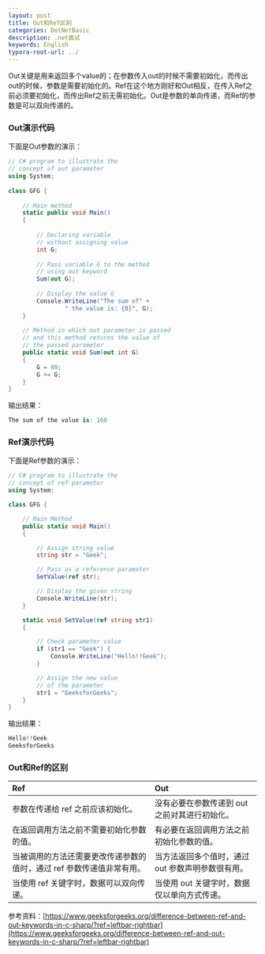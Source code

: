 ```yaml
---
layout: post
title: Out和Ref区别
categories: DotNetBasic
description: .net面试
keywords: English
typora-root-url: ../
---
```

Out关键是用来返回多个value的；在参数传入out的时候不需要初始化，而传出out的时候，参数是需要初始化的。Ref在这个地方刚好和Out相反，在传入Ref之前必须要初始化，而传出Ref之前无需初始化。Out是参数的单向传递，而Ref的参数是可以双向传递的。

### Out演示代码

下面是Out参数的演示：

```c#
// C# program to illustrate the
// concept of out parameter
using System;
  
class GFG {
  
    // Main method
    static public void Main()
    {
  
        // Declaring variable
        // without assigning value
        int G;
  
        // Pass variable G to the method
        // using out keyword
        Sum(out G);
  
        // Display the value G
        Console.WriteLine("The sum of" + 
                " the value is: {0}", G);
    }
  
    // Method in which out parameter is passed
    // and this method returns the value of
    // the passed parameter
    public static void Sum(out int G)
    {
        G = 80;
        G += G;
    }
}
```

输出结果：

```c#
The sum of the value is: 160
```



### Ref演示代码

下面是Ref参数的演示：

```c#
// C# program to illustrate the
// concept of ref parameter
using System;

class GFG {

	// Main Method
	public static void Main()
	{

		// Assign string value
		string str = "Geek";

		// Pass as a reference parameter
		SetValue(ref str);

		// Display the given string
		Console.WriteLine(str);
	}

	static void SetValue(ref string str1)
	{

		// Check parameter value
		if (str1 == "Geek") {
			Console.WriteLine("Hello!!Geek");
		}

		// Assign the new value
		// of the parameter
		str1 = "GeeksforGeeks";
	}
}

```

输出结果：

```c#
Hello!!Geek
GeeksforGeeks
```



### Out和Ref的区别

| Ref                                                          | Out                                               |
| :----------------------------------------------------------- | :------------------------------------------------ |
| 参数在传递给 ref 之前应该初始化。                            | 没有必要在参数传递到 out 之前对其进行初始化。     |
| 在返回调用方法之前不需要初始化参数的值。                     | 有必要在返回调用方法之前初始化参数的值。          |
| 当被调用的方法还需要更改传递参数的值时，通过 ref 参数传递值非常有用。 | 当方法返回多个值时，通过 out 参数声明参数很有用。 |
| 当使用 ref 关键字时，数据可以双向传递。                      | 当使用 out 关键字时，数据仅以单向方式传递。       |

参考资料：[https://www.geeksforgeeks.org/difference-between-ref-and-out-keywords-in-c-sharp/?ref=leftbar-rightbar](https://www.geeksforgeeks.org/difference-between-ref-and-out-keywords-in-c-sharp/?ref=leftbar-rightbar)

